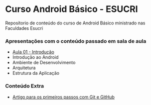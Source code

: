 # Curso Android Básico - ESUCRI
Reposítorio de conteúdo do curso de Android Básico ministrado nas Faculdades Esucri

### Apresentações com o conteúdo passado em sala de aula
 - [Aula  01 - Introdução](http://bit.ly/esucri-android-basico-aula01)
  - Introdução ao Android
  - Ambiente de Desenvolvimento
  - Arquitetura
  - Estrutura da Aplicação

### Conteúdo Extra
 - [Artigo para os primeiros passos com Git e GitHub](https://tableless.com.br/tudo-que-voce-queria-saber-sobre-git-e-github-mas-tinha-vergonha-de-perguntar/)
